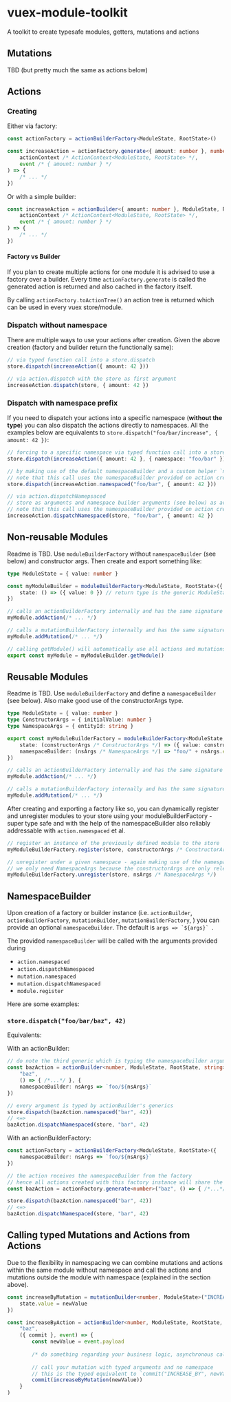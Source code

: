 # vuex-module-toolkit
A toolkit to create typesafe modules, getters, mutations and actions

## Mutations

TBD (but pretty much the same as actions below)

## Actions

### Creating

Either via factory:

```ts
const actionFactory = actionBuilderFactory<ModuleState, RootState>()

const increaseAction = actionFactory.generate<{ amount: number }, number>("increase", (
    actionContext /* ActionContext<ModuleState, RootState> */, 
    event /* { amount: number } */
) => {
    /* ... */
})
```

Or with a simple builder:

```ts
const increaseAction = actionBuilder<{ amount: number }, ModuleState, RootState, number>("increase", (
    actionContext /* ActionContext<ModuleState, RootState> */, 
    event /* { amount: number } */
) => {
    /* ... */
})
```

#### Factory vs Builder

If you plan to create multiple actions for one module it is advised to use a factory over a builder. 
Every time `actionFactory.generate` is called the generated action is returned and also cached in the factory itself.

By calling `actionFactory.toActionTree()` an action tree is returned which can be used in every vuex store/module.

### Dispatch without namespace

There are multiple ways to use your actions after creation. 
Given the above creation (factory and builder return the functionally same):

```ts
// via typed function call into a store.dispatch
store.dispatch(increaseAction({ amount: 42 }))

// via action.dispatch with the store as first argument
increaseAction.dispatch(store, { amount: 42 })
```


### Dispatch with namespace prefix

If you need to dispatch your actions into a specific namespace (**without the type**) you can also dispatch the actions
directly to namespaces. All the examples below are equivalents to `store.dispatch("foo/bar/increase", { amount: 42 })`:

```ts
// forcing to a specific namespace via typed function call into a store.dispatch
store.dispatch(increaseAction({ amount: 42 }, { namespace: "foo/bar" }))

// by making use of the default namespaceBuilder and a custom helper `namespaced()`
// note that this call uses the namespaceBuilder provided on action creation
store.dispatch(increaseAction.namespaced("foo/bar", { amount: 42 }))

// via action.dispatchNamepsaced
// store as arguments and namespace builder arguments (see below) as arguments
// note that this call uses the namespaceBuilder provided on action creation
increaseAction.dispatchNamespaced(store, "foo/bar", { amount: 42 })
```

## Non-reusable Modules
Readme is TBD. Use `moduleBuilderFactory` without `namespaceBuilder` (see below) and constructor args. 
Then create and export something like:

```ts
type ModuleState = { value: number }

const myModuleBuilder = moduleBuilderFactory<ModuleState, RootState>({
    state: () => ({ value: 0 }) // return type is the generic ModuleState
})

// calls an actionBuilderFactory internally and has the same signature as actionBuilderFactory.generate
myModule.addAction(/* ... */)

// calls a mutationBuilderFactory internally and has the same signature as mutationBuilderFactory.generate
myModule.addMutation(/* ... */)

// calling getModule() will automatically use all actions and mutations defined via addAction and addMutation
export const myModule = myModuleBuilder.getModule()
```

## Reusable Modules
Readme is TBD. Use `moduleBuilderFactory` and define a `namespaceBuilder` (see below). 
Also make good use of the constructorArgs type.

```ts
type ModuleState = { value: number }
type ConstructorArgs = { initialValue: number }
type NamespaceArgs = { entityId: string }

export const myModuleBuilderFactory = moduleBuilderFactory<ModuleState, RootState, ConstructorArgs, NamespaceArgs>({
    state: (constructorArgs /* ConstructorArgs */) => ({ value: constructorArgs.initialValue }),
    namespaceBuilder: (nsArgs /* NamespaceArgs */) => "foo/" + nsArgs.entityId
})

// calls an actionBuilderFactory internally and has the same signature as actionBuilderFactory.generate
myModule.addAction(/* ... */)

// calls a mutationBuilderFactory internally and has the same signature as mutationBuilderFactory.generate
myModule.addMutation(/* ... */)
```

After creating and exporting a factory like so, you can dynamically register and unregister modules to your store 
using your moduleBuilderFactory - super type safe and with the help of the namespaceBuilder also reliably addressable
with `action.namespaced` et al.

```ts
// register an instance of the previously defined module to the store
myModuleBuilderFactory.register(store, constructorArgs /* ConstructorArgs */, nsArgs /* NamespaceArgs */)

// unregister under a given namespace - again making use of the namespaceBuilder
// we only need NamespaceArgs because the constructorArgs are only relevant to the initial state
myModuleBuilderFactory.unregister(store, nsArgs /* NamespaceArgs */)
```


## NamespaceBuilder

Upon creation of a factory or builder instance (i.e. `actionBuilder`, `actionBuilderFactory`, `mutationBuilder`, `mutationBuilderFactory`, )
you can provide an optional `namespaceBuilder`. The default is ```args => `${args}` ```.

The provided `namespaceBuilder` will be called with the arguments provided during
- `action.namespaced`
- `action.dispatchNamespaced`
- `mutation.namespaced`
- `mutation.dispatchNamespaced`
- `module.register`

Here are some examples:

### `store.dispatch("foo/bar/baz", 42)`

Equivalents:

With an actionBuilder:
```ts
// do note the third generic which is typing the namespaceBuilder arguments
const bazAction = actionBuilder<number, ModuleState, RootState, string>(
    "baz", 
    () => { /*...*/ }, { 
    namespaceBuilder: nsArgs => `foo/${nsArgs}`
})

// every argument is typed by actionBuilder's generics
store.dispatch(bazAction.namespaced("bar", 42))
// <=>
bazAction.dispatchNamespaced(store, "bar", 42)
```

With an actionBuilderFactory:

```ts
const actionFactory = actionBuilderFactory<ModuleState, RootState>({
    namespaceBuilder: nsArgs => `foo/${nsArgs}`
})

// the action receives the namespaceBuilder from the factory
// hence all actions created with this factory instance will share the same namespace builder and typings
const bazAction = actionFactory.generate<number>("baz", () => { /*...*/ })

store.dispatch(bazAction.namespaced("bar", 42))
// <=>
bazAction.dispatchNamespaced(store, "bar", 42)
```

## Calling typed Mutations and Actions from Actions

Due to the flexibility in namespacing we can combine mutations and actions within the same module without namespace
and call the actions and mutations outside the module with namespace (explained in the section above).

```ts
const increaseByMutation = mutationBuilder<number, ModuleState>("INCREASE_BY", (state, newValue) => { 
    state.value = newValue
})

const increaseByAction = actionBuilder<number, ModuleState, RootState, string>(
    "baz",
    ({ commit }, event) => { 
        const newValue = event.payload
        
        /* do something regarding your business logic, asynchronous calls, other dispatches, etc. */
        
        // call your mutation with typed arguments and no namespace
        // this is the typed equivalent to `commit("INCREASE_BY", newValue)`
        commit(increaseByMutation(newValue))
    }
)

```